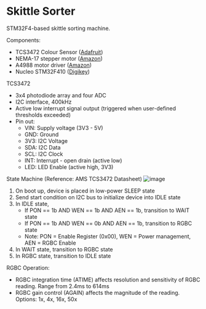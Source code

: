 # Skittle Sorter

STM32F4-based skittle sorting machine.  

Components:
- TCS3472 Colour Sensor ([Adafruit](https://www.adafruit.com/product/1334))
- NEMA-17 stepper motor ([Amazon](https://www.amazon.ca/gp/product/B081RCK8QK/ref=ppx_yo_dt_b_search_asin_title?ie=UTF8&psc=1)) 
- A4988 motor driver ([Amazon](https://www.amazon.ca/UEETEK-Compatible-Stepper-Driver-Printer/dp/B07B5ZQXQ9/ref=pd_rhf_ee_s_rp_c_2_6/147-1935409-9490261?pd_rd_w=mK4Wy&pf_rd_p=4a1f7675-9d78-4d55-adb2-96dfabf27919&pf_rd_r=Y8G2PRBBY7YHCVYAS36N&pd_rd_r=b6e4b725-a241-4596-a51e-aa7b62eb8220&pd_rd_wg=3JzLd&pd_rd_i=B07B5ZQXQ9&psc=1))
- Nucleo STM32F410 ([Digikey](https://www.digikey.ca/en/products/detail/stmicroelectronics/NUCLEO-F410RB/5428806))

TCS3472
- 3x4 photodiode array and four ADC
- I2C interface, 400kHz
- Active low interrupt signal output (triggered when user-defined thresholds exceeded)
- Pin out:
  - VIN: Supply voltage (3V3 - 5V)
  - GND: Ground
  - 3V3: I2C Voltage
  - SDA: I2C Data
  - SCL: I2C Clock
  - INT: Interrupt - open drain (active low)
  - LED: LED Enable (active high, 3V3)

State Machine (Reference: AMS TCS3472 Datasheet)
![image](https://user-images.githubusercontent.com/13181638/118351334-45cb7d00-b510-11eb-9e18-839ee6d91bb3.png)

1. On boot up, device is placed in low-power SLEEP state
2. Send start condition on I2C bus to initialize device into IDLE state
3. In IDLE state, 
   - If PON == 1b AND WEN == 1b AND AEN == 1b, transition to WAIT state
   - If PON == 1b AND WEN == 0b AND AEN == 1b, transition to RGBC state
   - Note: PON = Enable Register (0x00), WEN = Power management, AEN = RGBC Enable
4. In WAIT state, transition to RGBC state
5. In RGBC state, transition to IDLE state

RGBC Operation:
- RGBC integration time (ATIME) affects resolution and sensitivity of RGBC reading. Range from 2.4ms to 614ms
- RGBC gain control (AGAIN) affects the magnitude of the reading. Options: 1x, 4x, 16x, 50x
